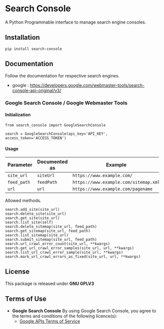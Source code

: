 # Search Console
A Python Programmable interface to manage search engine consoles.

## Installation

    pip install search-console


## Documentation

Follow the documentation for respective search engines.

* google : https://developers.google.com/webmaster-tools/search-console-api-original/v3/

### Google Search Console / Google Webmaster Tools


#### Initialization

    from search_console import GoogleSearchConsole

    search = GoogleSearchConsole(api_key='API_KEY', access_token='ACCESS_TOKEN')

#### Usage

| Parameter  | Documented as   | Example  |
|---|---|---|
| `site_url`  | `siteUrl` | `https://www.example.com/` |
|   `feed_path`| `feedPath` | `https://www.example.com/sitemap.xml` |
|  `url` | `url` | `https://www.example.com/pagename` |

Allowed methods.

    search.add_site(site_url)
    search.delete_site(site_url)
    search.get_site(site_url)
    search.list_site(self)
    search.delete_sitemap(site_url, feed_path)
    search.get_sitemap(site_url, feed_path)
    search.list_sitemap(site_url)
    search.submit_sitemap(site_url, feed_path)
    search.url_crawl_error_count(site_url, **kwargs)
    search.get_url_crawl_error_samples(site_url, url, **kwargs)
    search.list_url_crawl_error_sample(site_url, **kwargs)
    search.mark_url_crawl_errors_as_fixed(site_url, url, **kwargs)

## License
This package is released under **GNU GPLV3**

##  Terms of Use
* **Google Search Console**
By using Google Search Console, you agree to the terms and conditions of the following licence(s): 
  * [Google APIs Terms of Service](https://console.developers.google.com/tos?id=universal)
